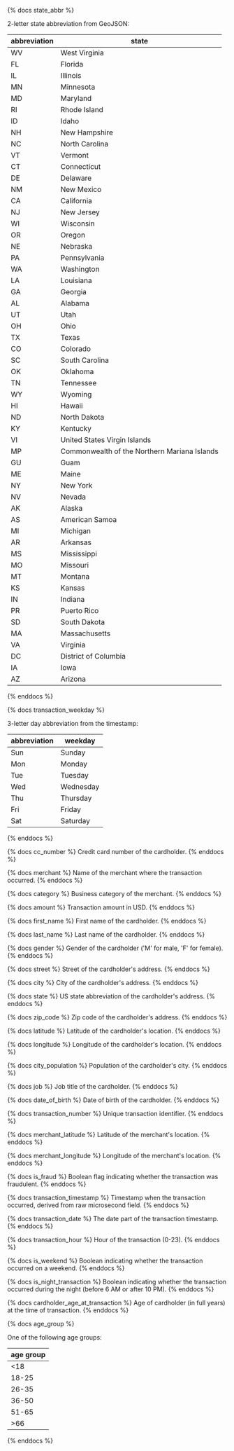 {% docs state_abbr %}
    
2-letter state abbreviation from GeoJSON:

| abbreviation  | state                                          |
|---------------|------------------------------------------------|
| WV            | West Virginia                                  |
| FL            | Florida                                        |
| IL            | Illinois                                       |
| MN            | Minnesota                                      |
| MD            | Maryland                                       |
| RI            | Rhode Island                                   |
| ID            | Idaho                                          |
| NH            | New Hampshire                                  |
| NC            | North Carolina                                 |
| VT            | Vermont                                        |
| CT            | Connecticut                                    |
| DE            | Delaware                                       |
| NM            | New Mexico                                     |
| CA            | California                                     |
| NJ            | New Jersey                                     |
| WI            | Wisconsin                                      |
| OR            | Oregon                                         |
| NE            | Nebraska                                       |
| PA            | Pennsylvania                                   |
| WA            | Washington                                     |
| LA            | Louisiana                                      |
| GA            | Georgia                                        |
| AL            | Alabama                                        |
| UT            | Utah                                           |
| OH            | Ohio                                           |
| TX            | Texas                                          |
| CO            | Colorado                                       |
| SC            | South Carolina                                 |
| OK            | Oklahoma                                       |
| TN            | Tennessee                                      |
| WY            | Wyoming                                        |
| HI            | Hawaii                                         |
| ND            | North Dakota                                   |
| KY            | Kentucky                                       |
| VI            | United States Virgin Islands                   |
| MP            | Commonwealth of the Northern Mariana Islands   |
| GU            | Guam                                           |
| ME            | Maine                                          |
| NY            | New York                                       |
| NV            | Nevada                                         |
| AK            | Alaska                                         |
| AS            | American Samoa                                 |
| MI            | Michigan                                       |
| AR            | Arkansas                                       |
| MS            | Mississippi                                    |
| MO            | Missouri                                       |
| MT            | Montana                                        |
| KS            | Kansas                                         |
| IN            | Indiana                                        |
| PR            | Puerto Rico                                    |
| SD            | South Dakota                                   |
| MA            | Massachusetts                                  |
| VA            | Virginia                                       |
| DC            | District of Columbia                           |
| IA            | Iowa                                           |
| AZ            | Arizona                                        |

{% enddocs %}

{% docs transaction_weekday %}
    
3-letter day abbreviation from the timestamp: 

| abbreviation   | weekday      |
|----------------|--------------|
| Sun            | Sunday       |
| Mon            | Monday       |
| Tue            | Tuesday      |
| Wed            | Wednesday    |
| Thu            | Thursday     |
| Fri            | Friday       |
| Sat            | Saturday     |

{% enddocs %}

{% docs cc_number %}
Credit card number of the cardholder.
{% enddocs %}

{% docs merchant %}
Name of the merchant where the transaction occurred.
{% enddocs %}

{% docs category %}
Business category of the merchant.
{% enddocs %}

{% docs amount %}
Transaction amount in USD.
{% enddocs %}

{% docs first_name %}
First name of the cardholder.
{% enddocs %}

{% docs last_name %}
Last name of the cardholder.
{% enddocs %}

{% docs gender %}
Gender of the cardholder ('M' for male, 'F' for female).
{% enddocs %}

{% docs street %}
Street of the cardholder's address.
{% enddocs %}

{% docs city %}
City of the cardholder's address.
{% enddocs %}

{% docs state %}
US state abbreviation of the cardholder's address.
{% enddocs %}

{% docs zip_code %}
Zip code of the cardholder's address.
{% enddocs %}

{% docs latitude %}
Latitude of the cardholder's location.
{% enddocs %}

{% docs longitude %}
Longitude of the cardholder's location.
{% enddocs %}

{% docs city_population %}
Population of the cardholder's city.
{% enddocs %}

{% docs job %}
Job title of the cardholder.
{% enddocs %}

{% docs date_of_birth %}
Date of birth of the cardholder.
{% enddocs %}

{% docs transaction_number %}
Unique transaction identifier.
{% enddocs %}

{% docs merchant_latitude %}
Latitude of the merchant's location.
{% enddocs %}

{% docs merchant_longitude %}
Longitude of the merchant's location.
{% enddocs %}

{% docs is_fraud %}
Boolean flag indicating whether the transaction was fraudulent.
{% enddocs %}

{% docs transaction_timestamp %}
Timestamp when the transaction occurred, derived from raw microsecond field.
{% enddocs %}

{% docs transaction_date %}
The date part of the transaction timestamp.
{% enddocs %}

{% docs transaction_hour %}
Hour of the transaction (0-23).
{% enddocs %}

{% docs is_weekend %}
Boolean indicating whether the transaction occurred on a weekend.
{% enddocs %}

{% docs is_night_transaction %}
Boolean indicating whether the transaction occurred during the night (before 6 AM or after 10 PM).
{% enddocs %}

{% docs cardholder_age_at_transaction %}
Age of cardholder (in full years) at the time of transaction.
{% enddocs %}

{% docs age_group %}
    
One of the following age groups: 

| age group   |
|----------------|
| <18           |
| 18-25          |
| 26-35          |
| 36-50          |
| 51-65          |
| \>66           |

{% enddocs %}
